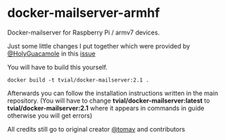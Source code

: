 # docker-mailserver-armhf

Docker-mailserver for Raspberry Pi / armv7 devices.

Just some little changes I put together which were provided by [@HolyGuacamole](https://github.com/HolyGuacamole) in this [issue](https://github.com/tomav/docker-mailserver/issues/348)

You will have to build this yourself.

```
docker build -t tvial/docker-mailserver:2.1 .
```

Afterwards you can follow the installation instructions written in the main repository. (You will have to change **tvial/docker-mailserver:latest** to **tvial/docker-mailserver:2.1** where it appears in commands in guide otherwise you will get errors)


All credits still go to original creator [@tomav](https://github.com/tomav) and contributors
